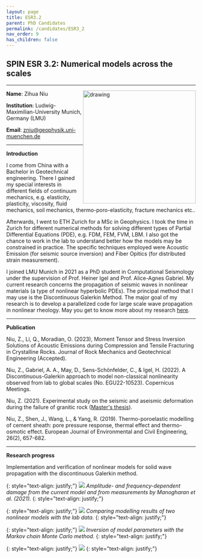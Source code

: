 ```yaml
---
layout: page
title: ESR3.2
parent: PhD Candidates
permalink: /candidates/ESR3_2
nav_order: 9
has_children: false
---
```


## SPIN ESR 3.2: Numerical models across the scales

---
__Name__: Zihua Niu          <img src="/candidates/files/ESR3_2_1.jpg" alt="drawing" width="300" style="float:right"/>

__Institution__: Ludwig-Maximilian-University Munich, Germany (LMU)

__Email__: zniu@geophysik.uni-muenchen.de

---
__Introduction__

I come from China with a Bachelor in Geotechnical engineering. There I gained my special interests in different fields of continuum mechanics, e.g. elasticity, plasticity, viscosity, fluid mechanics, soil mechanics, thermo-poro-elasticity, fracture mechanics etc.. 

Afterwards, I went to ETH Zurich for a MSc in Geophysics. I took the time in Zurich for different numerical methods for solving different types of Partial Differential Equations (PDE), e.g. FDM, FEM, FVM, LBM. I also got the chance to work in the lab to understand better how the models may be constrained in practice. The specific techniques employed were Acoustic Emission (for seismic source inversion) and Fiber Opitics (for distributed strain measurement).

I joined LMU Munich in 2021 as a PhD student in Computational Seismology under the supervision of Prof. Heiner Igel and Prof. Alice-Agnes Gabriel. My current research concerns the propagation of seismic waves in nonlinear materials (a type of nonlinear hyperbolic PDEs). The principal method that I may use is the Discontinuous Galerkin Method. The major goal of my research is to develop a parallelized code for large scale wave propagation in nonlinear rheology. May you get to know more about my research [here](https://aangniu.github.io/).

---
__Publication__

Niu, Z., Li, Q., Moradian, O. (2023), Moment Tensor and Stress Inversion Solutions of Acoustic Emissions during Compression and Tensile Fracturing in Crystalline Rocks. Journal of Rock Mechanics and Geotechnical Engineering (Accepted).

Niu, Z., Gabriel, A. A., May, D., Sens-Schönfelder, C., & Igel, H. (2022). A Discontinuous-Galerkin approach to model non-classical nonlinearity observed from lab to global scales (No. EGU22-10523). Copernicus Meetings.

Niu, Z. (2021). Experimental study on the seismic and aseismic deformation during the failure of granitic rock ([Master's thesis](https://www.research-collection.ethz.ch/handle/20.500.11850/516187)).

Niu, Z., Shen, J., Wang, L., & Yang, R. (2019). Thermo-poroelastic modelling of cement sheath: pore pressure response, thermal effect and thermo-osmotic effect. European Journal of Environmental and Civil Engineering, 26(2), 657-682.

---
__Research progress__

Implementation and verification of nonlinear models for solid wave propagation with the discontinuous Galerkin method.

{: style="text-align: justify;"}
![](/candidates/files/esr3_2_2.png)
<span>*Amplitude- and frequency-dependent damage from the current model and from measurements by Manogharan et al. (2021).*</span>
{: style="text-align: justify;"}

{: style="text-align: justify;"}
![](/candidates/files/esr3_2_5.png)
<span>*Comparing modelling results of two nonlinear models with the lab data.*</span>
{: style="text-align: justify;"}

{: style="text-align: justify;"}
![](/candidates/files/esr3_2_4.png)
<span>*Inversion of model parameters with the Markov chain Monte Carlo method.*</span>
{: style="text-align: justify;"}

{: style="text-align: justify;"}
![](/candidates/files/esr3_2_3.png)
{: style="text-align: justify;"}





